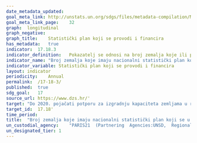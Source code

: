 ```yaml
---	
date_metadata_updated:	
goal_meta_link:	http://unstats.un.org/sdgs/files/metadata-compilation/Metadata-Goal-17.pdf'
goal_meta_link_page:	32
graph:	longitudinal
graph_negative:	
graph_title:	Statistički plan koji se provodi i financira
has_metadata:	true
indicator:	17.18.3
indicator_definition:	Pokazatelj se odnosi na broj zemalja koje ili provode strategiju ili je osmišljavaju ili čekaju usvajanje strategije u tekućoj godini.
indicator_name:	"Broj zemalja koje imaju nacionalni statistički plan koji se u potpunosti financira i provodi, prema izvoru financiranja"
indicator_variable:	Statistički plan koji se provodi i financira
layout:	indicator
periodicity:	Annual
permalink:	/17-18-3/
published:	true
sdg_goal:	17
source_url:	https://www.dzs.hr/'
target:	"Do 2020. pojačati potporu za izgradnju kapaciteta zemljama u razvoju, uključujući najmanje razvijene zemlje i male otočne države u razvoju, kako bi se značajno povećala dostupnost visokokvalitetnih, pravovremenih i pouzdanih podataka razvrstanih prema prihodu, spolu, dobi, rasi, etničkoj pripadnosti, migraciji status, invaliditet, zemljopisni položaj i druge karakteristike relevantne u nacionalnim kontekstima"
target_id:	17.18'
time_period:	
title:	"Broj zemalja koje imaju nacionalni statistički plan koji se u potpunosti financira i provodi, prema izvoru financiranja"
un_custodial_agency:	"PARIS21  (Partnering  Agencies:UNSD,  Regional  Commissions,  World  Bank)"
un_designated_tier:	1
---	
```

